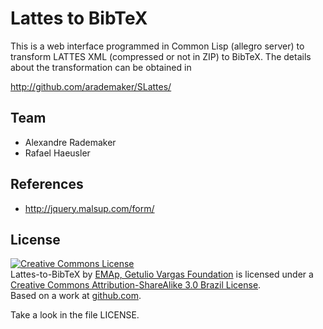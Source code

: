 
# Lattes to BibTeX

This is a web interface programmed in Common Lisp (allegro server) to
transform LATTES XML (compressed or not in ZIP) to BibTeX. The details
about the transformation can be obtained in 

http://github.com/arademaker/SLattes/
  
## Team

- Alexandre Rademaker
- Rafael Haeusler

## References

- http://jquery.malsup.com/form/

## License

<p></p>
<a rel="license"
href="http://creativecommons.org/licenses/by-sa/3.0/br/"><img
alt="Creative Commons License" style="border-width:0"
src="http://i.creativecommons.org/l/by-sa/3.0/br/88x31.png" /></a><br
/><span xmlns:dct="http://purl.org/dc/terms/"
href="http://purl.org/dc/dcmitype/Dataset" property="dct:title"
rel="dct:type">Lattes-to-BibTeX</span> by <a
xmlns:cc="http://creativecommons.org/ns#" href="http://emap.fgv.br"
property="cc:attributionName" rel="cc:attributionURL">EMAp, Getulio
Vargas Foundation</a> is licensed under a <a rel="license"
href="http://creativecommons.org/licenses/by-sa/3.0/br/">Creative
Commons Attribution-ShareAlike 3.0 Brazil License</a>.<br />Based on a
work at <a xmlns:dct="http://purl.org/dc/terms/"
href="https://github.com/arademaker/wordnet-br"
rel="dct:source">github.com</a>.

Take a look in the file LICENSE. 

